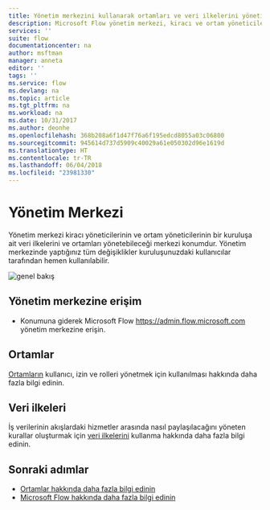 ```yaml
---
title: Yönetim merkezini kullanarak ortamları ve veri ilkelerini yönetin. | Microsoft Docs
description: Microsoft Flow yönetim merkezi, kiracı ve ortam yöneticileri tarafından Microsoft Flow dağıtımlarına yönelik veri ilkelerini ve ortamları yönetmek için kullanılır.
services: ''
suite: flow
documentationcenter: na
author: msftman
manager: anneta
editor: ''
tags: ''
ms.service: flow
ms.devlang: na
ms.topic: article
ms.tgt_pltfrm: na
ms.workload: na
ms.date: 10/31/2017
ms.author: deonhe
ms.openlocfilehash: 368b208a6f1d47f76a6f195edcd8055a03c06800
ms.sourcegitcommit: 945614d737d5909c40029a61e050302d96e1619d
ms.translationtype: HT
ms.contentlocale: tr-TR
ms.lasthandoff: 06/04/2018
ms.locfileid: "23981330"
---
```

# <a name="the-admin-center"></a>Yönetim Merkezi

Yönetim merkezi kiracı yöneticilerinin ve ortam yöneticilerinin bir kuruluşa ait veri ilkelerini ve ortamları yönetebileceği merkezi konumdur. Yönetim merkezinde yaptığınız tüm değişiklikler kuruluşunuzdaki kullanıcılar tarafından hemen kullanılabilir.

![genel bakış](./media/admin-center-introduction/overview.png)

## <a name="access-the-admin-center"></a>Yönetim merkezine erişim

* Konumuna giderek Microsoft Flow https://admin.flow.microsoft.com yönetim merkezine erişin.

## <a name="environments"></a>Ortamlar

[Ortamların](environments-overview-admin.md) kullanıcı, izin ve rolleri yönetmek için kullanılması hakkında daha fazla bilgi edinin.

## <a name="data-policies"></a>Veri ilkeleri

İş verilerinin akışlardaki hizmetler arasında nasıl paylaşılacağını yöneten kurallar oluşturmak için [veri ilkelerini](prevent-data-loss.md) kullanma hakkında daha fazla bilgi edinin.

## <a name="next-steps"></a>Sonraki adımlar

* [Ortamlar hakkında daha fazla bilgi edinin](environments-overview-admin.md)
* [Microsoft Flow hakkında daha fazla bilgi edinin](getting-started.md)
